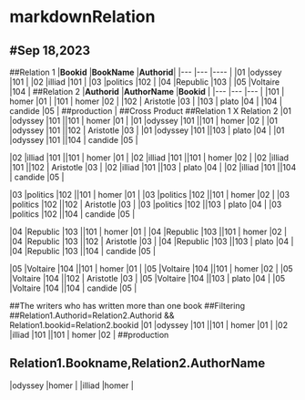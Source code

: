 # markdownRelation
#Sep 18,2023
---
##Relation 1
|**Bookid**   |**BookName**     |**Authorid**|
|---          |---              |----        |
|01           |odyssey          |101         |
|02           |illiad           |101         |
|03           |politics         |102         |
|04           |Republic         |103         |
|05           |Voltaire         |104         |
##Relation 2
|**Authorid** |**AuthorName**   |**Bookid**  |
|---          |---              |---         |
|101          |  homer          |01          |
|101          |  homer          |02          |
|102          |  Aristotle      |03          |
|103          | plato           |04          |
|104          | candide         |05          |
##production
|
##Cross Product
##Relation 1 X Relation 2
|01           |odyssey          |101         ||101          |  homer          |01          |
|01           |odyssey          |101         ||101          |  homer          |02          |
|01           |odyssey          |101         ||102          |  Aristotle      |03          |
|01           |odyssey          |101         ||103          | plato           |04          |
|01           |odyssey          |101         ||104          | candide         |05          |

|02           |illiad           |101         ||101          |  homer          |01          |
|02           |illiad           |101         ||101          |  homer          |02          |
|02           |illiad           |101         ||102          |  Aristotle      |03          |
|02           |illiad           |101         ||103          | plato           |04          |
|02           |illiad           |101         ||104          | candide         |05          |

|03           |politics         |102         ||101          |  homer          |01          |
|03           |politics         |102         ||101          |  homer          |02          |
|03           |politics         |102         ||102          |  Aristotle      |03          |
|03           |politics         |102         ||103          | plato           |04          |
|03           |politics         |102         ||104          | candide         |05          |

|04           |Republic         |103         ||101          |  homer          |01          |
|04           |Republic         |103         ||101          |  homer          |02          |
|04           |Republic         |103         ||102          |  Aristotle      |03          |
|04           |Republic         |103         ||103          | plato           |04          |
|04           |Republic         |103         ||104          | candide         |05          |

|05           |Voltaire         |104         ||101          |  homer          |01          |
|05           |Voltaire         |104         ||101          |  homer          |02          |
|05           |Voltaire         |104         ||102          |  Aristotle      |03          |
|05           |Voltaire         |104         ||103          | plato           |04          |
|05           |Voltaire         |104         ||104          | candide         |05          |

##The writers who has written more than one book
##Filtering
##Relation1.Authorid=Relation2.Authorid && Relation1.bookid=Relation2.bookid
|01           |odyssey          |101         ||101          |  homer          |01          |
|02           |illiad           |101         ||101          |  homer          |02          |
##production
## Relation1.Bookname,Relation2.AuthorName
|odyssey  |homer   |
|illiad   |homer   |
